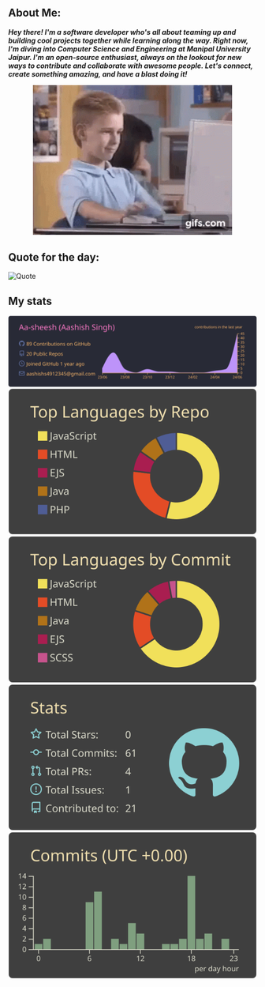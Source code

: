 ## About Me:

<!-- [![Readme Quotes](https://quotes-github-readme.vercel.app/api?type=horizontal)]
 -->

**_Hey there! I'm a software developer who's all about teaming up and building cool projects together while learning along the way. Right now, I'm diving into Computer Science and Engineering at Manipal University Jaipur. I'm an open-source enthusiast, always on the lookout for new ways to contribute and collaborate with awesome people. Let's connect, create something amazing, and have a blast doing it!_** <br/>

<!-- ![Developer gif](./public/web-webdevelopper.gif) -->
<div class="image" align="center">
<img src="./public/web-webdevelopper.gif" title="Developer gif" width="80%"/>
</div>

## Quote for the day:

![Quote](https://github-readme-quotes-bay.vercel.app/quote?animation=grow_out_in&theme=dracula)

## My stats

[![Profile Summary](https://raw.githubusercontent.com/Aa-sheesh/Aa-sheesh/master/profile-summary-card-output/dracula/0-profile-details.svg)](https://github.com/vn7n24fzkq/github-profile-summary-cards)
[![Top languages using repos](https://raw.githubusercontent.com/Aa-sheesh/Aa-sheesh/master/profile-summary-card-output/zenburn/1-repos-per-language.svg)](https://github.com/vn7n24fzkq/github-profile-summary-cards)
[![Top languages using commits](https://raw.githubusercontent.com/Aa-sheesh/Aa-sheesh/master/profile-summary-card-output/zenburn/2-most-commit-language.svg)](https://github.com/vn7n24fzkq/github-profile-summary-cards)
[![Stats](https://raw.githubusercontent.com/Aa-sheesh/Aa-sheesh/master/profile-summary-card-output/zenburn/3-stats.svg)](https://github.com/vn7n24fzkq/github-profile-summary-cards)
[![Productive time](https://raw.githubusercontent.com/Aa-sheesh/Aa-sheesh/master/profile-summary-card-output/zenburn/4-productive-time.svg)](https://github.com/vn7n24fzkq/github-profile-summary-cards)
